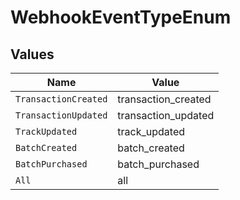 # WebhookEventTypeEnum


## Values

| Name                 | Value                |
| -------------------- | -------------------- |
| `TransactionCreated` | transaction_created  |
| `TransactionUpdated` | transaction_updated  |
| `TrackUpdated`       | track_updated        |
| `BatchCreated`       | batch_created        |
| `BatchPurchased`     | batch_purchased      |
| `All`                | all                  |